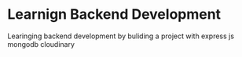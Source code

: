# Learnign Backend Development

Learinging backend development by buliding a project with express js mongodb cloudinary